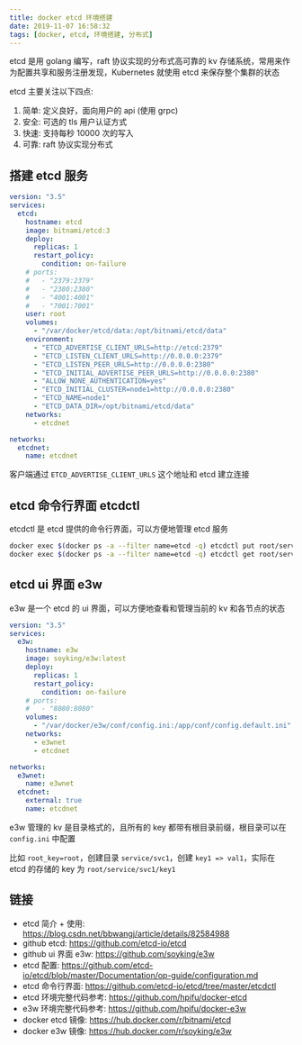 ```yaml
---
title: docker etcd 环境搭建
date: 2019-11-07 16:58:32
tags: [docker, etcd, 环境搭建, 分布式]
---
```


etcd 是用 golang 编写，raft 协议实现的分布式高可靠的 kv 存储系统，常用来作为配置共享和服务注册发现，Kubernetes 就使用 etcd 来保存整个集群的状态

etcd 主要关注以下四点:

1. 简单: 定义良好，面向用户的 api (使用 grpc)
2. 安全: 可选的 tls 用户认证方式
3. 快速: 支持每秒 10000 次的写入
4. 可靠: raft 协议实现分布式

## 搭建 etcd 服务

``` yml
version: "3.5"
services:
  etcd:
    hostname: etcd
    image: bitnami/etcd:3
    deploy:
      replicas: 1
      restart_policy:
        condition: on-failure
    # ports:
    #   - "2379:2379"
    #   - "2380:2380"
    #   - "4001:4001"
    #   - "7001:7001"
    user: root
    volumes:
      - "/var/docker/etcd/data:/opt/bitnami/etcd/data"
    environment:
      - "ETCD_ADVERTISE_CLIENT_URLS=http://etcd:2379"
      - "ETCD_LISTEN_CLIENT_URLS=http://0.0.0.0:2379"
      - "ETCD_LISTEN_PEER_URLS=http://0.0.0.0:2380"
      - "ETCD_INITIAL_ADVERTISE_PEER_URLS=http://0.0.0.0:2380"
      - "ALLOW_NONE_AUTHENTICATION=yes"
      - "ETCD_INITIAL_CLUSTER=node1=http://0.0.0.0:2380"
      - "ETCD_NAME=node1"
      - "ETCD_DATA_DIR=/opt/bitnami/etcd/data"
    networks:
      - etcdnet

networks:
  etcdnet:
    name: etcdnet
```

客户端通过 `ETCD_ADVERTISE_CLIENT_URLS` 这个地址和 etcd 建立连接

## etcd 命令行界面 etcdctl

etcdctl 是 etcd 提供的命令行界面，可以方便地管理 etcd 服务

``` sh
docker exec $(docker ps -a --filter name=etcd -q) etcdctl put root/service/svc1/key1 val1
docker exec $(docker ps -a --filter name=etcd -q) etcdctl get root/service/svc1/key1
```

## etcd ui 界面 e3w

e3w 是一个 etcd 的 ui 界面，可以方便地查看和管理当前的 kv 和各节点的状态

``` yml
version: "3.5"
services:
  e3w:
    hostname: e3w
    image: soyking/e3w:latest
    deploy:
      replicas: 1
      restart_policy:
        condition: on-failure
    # ports:
    #   - "8080:8080"
    volumes:
      - "/var/docker/e3w/conf/config.ini:/app/conf/config.default.ini"
    networks:
      - e3wnet
      - etcdnet

networks:
  e3wnet:
    name: e3wnet
  etcdnet:
    external: true
    name: etcdnet
```

e3w 管理的 kv 是目录格式的，且所有的 key 都带有根目录前缀，根目录可以在 `config.ini` 中配置

比如 `root_key=root`，创建目录 `service/svc1`，创建 `key1 => val1`，实际在 etcd 的存储的 key 为 `root/service/svc1/key1`

## 链接

- etcd 简介 + 使用: <https://blog.csdn.net/bbwangj/article/details/82584988>
- github etcd: <https://github.com/etcd-io/etcd>
- github ui 界面 e3w: <https://github.com/soyking/e3w>
- etcd 配置: <https://github.com/etcd-io/etcd/blob/master/Documentation/op-guide/configuration.md>
- etcd 命令行界面: <https://github.com/etcd-io/etcd/tree/master/etcdctl>
- etcd 环境完整代码参考: <https://github.com/hpifu/docker-etcd>
- e3w 环境完整代码参考: <https://github.com/hpifu/docker-e3w>
- docker etcd 镜像: <https://hub.docker.com/r/bitnami/etcd>
- docker e3w 镜像: <https://hub.docker.com/r/soyking/e3w>
